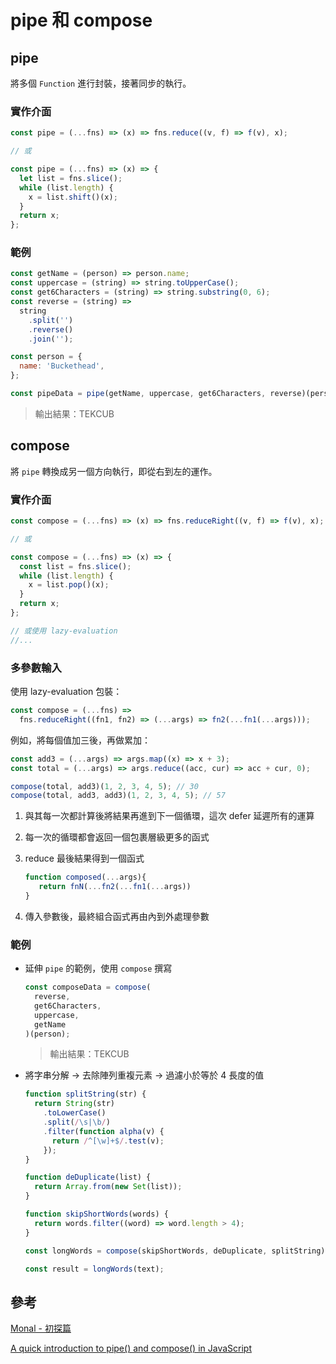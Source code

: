 # pipe 和 compose

## pipe

將多個 `Function` 進行封裝，接著同步的執行。

### 實作介面

```js
const pipe = (...fns) => (x) => fns.reduce((v, f) => f(v), x);

// 或

const pipe = (...fns) => (x) => {
  let list = fns.slice();
  while (list.length) {
    x = list.shift()(x);
  }
  return x;
};
```

### 範例

```js
const getName = (person) => person.name;
const uppercase = (string) => string.toUpperCase();
const get6Characters = (string) => string.substring(0, 6);
const reverse = (string) =>
  string
    .split('')
    .reverse()
    .join('');

const person = {
  name: 'Buckethead',
};

const pipeData = pipe(getName, uppercase, get6Characters, reverse)(person);
```

> 輸出結果：TEKCUB

## compose

將 `pipe` 轉換成另一個方向執行，即從右到左的運作。

### 實作介面

```js
const compose = (...fns) => (x) => fns.reduceRight((v, f) => f(v), x);

// 或

const compose = (...fns) => (x) => {
  const list = fns.slice();
  while (list.length) {
    x = list.pop()(x);
  }
  return x;
};

// 或使用 lazy-evaluation
//...
```

### 多參數輸入

使用 lazy-evaluation 包裝：

```js
const compose = (...fns) =>
  fns.reduceRight((fn1, fn2) => (...args) => fn2(...fn1(...args)));
```

例如，將每個值加三後，再做累加：

```js
const add3 = (...args) => args.map((x) => x + 3);
const total = (...args) => args.reduce((acc, cur) => acc + cur, 0);

compose(total, add3)(1, 2, 3, 4, 5); // 30
compose(total, add3, add3)(1, 2, 3, 4, 5); // 57
```

1. 與其每一次都計算後將結果再進到下一個循環，這次 defer 延遲所有的運算
1. 每一次的循環都會返回一個包裹層級更多的函式
1. reduce 最後結果得到一個函式

   ```js
   function composed(...args){
      return fnN(...fn2(...fn1(...args))
   }
   ```

1. 傳入參數後，最終組合函式再由內到外處理參數

### 範例

- 延伸 `pipe` 的範例，使用 `compose` 撰寫

  ```js
  const composeData = compose(
    reverse,
    get6Characters,
    uppercase,
    getName
  )(person);
  ```

  > 輸出結果：TEKCUB

- 將字串分解 -> 去除陣列重複元素 -> 過濾小於等於 4 長度的值

  ```js
  function splitString(str) {
    return String(str)
      .toLowerCase()
      .split(/\s|\b/)
      .filter(function alpha(v) {
        return /^[\w]+$/.test(v);
      });
  }

  function deDuplicate(list) {
    return Array.from(new Set(list));
  }

  function skipShortWords(words) {
    return words.filter((word) => word.length > 4);
  }

  const longWords = compose(skipShortWords, deDuplicate, splitString);

  const result = longWords(text);
  ```

## 參考

[Monal - 初探篇](https://medium.com/@hannahlin/fp-monad-1-%E5%88%9D%E6%8E%A2%E7%AF%87-fa36bc9bdf54)

[A quick introduction to pipe() and compose() in JavaScript](https://www.freecodecamp.org/news/pipe-and-compose-in-javascript-5b04004ac937/)
